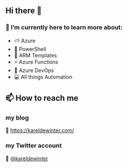 ## Hi there 👋

### 🌱 I’m currently here to learn more about:
* ⛅ Azure
* 🐚 PowerShell
* 💪 ARM Templates
* ⚡ Azure Functions
* 🚀 Azure DevOps
* 💻 All things Automation


## 📫 How to reach me
### my blog
📖 <https://kareldewinter.com/>

### my Twitter account
🚀 [@kareldewinter](https://twitter.com/kareldewinter) 

<!--
**kareldewinter/kareldewinter** is a ✨ _special_ ✨ repository because its `README.md` (this file) appears on your GitHub profile.

Here are some ideas to get you started:

- 🔭 I’m currently working on ...
- 🌱 I’m currently learning ...
- 👯 I’m looking to collaborate on ...
- 🤔 I’m looking for help with ...
- 💬 Ask me about ...
- 📫 How to reach me: ...
- 😄 Pronouns: ...
- ⚡ Fun fact: ...
- 🐦
-->
